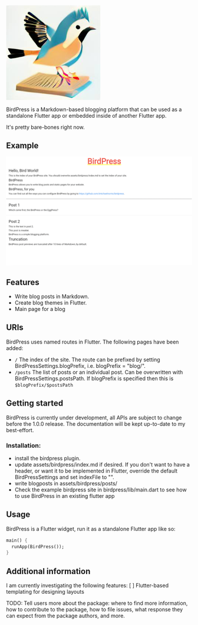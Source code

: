 <!--
This README describes the package. If you publish this package to pub.dev,
this README's contents appear on the landing page for your package.

For information about how to write a good package README, see the guide for
[writing package pages](https://dart.dev/guides/libraries/writing-package-pages).

For general information about developing packages, see the Dart guide for
[creating packages](https://dart.dev/guides/libraries/create-library-packages)
and the Flutter guide for
[developing packages and plugins](https://flutter.dev/developing-packages).
-->

![BirdPress Logo](bird5.png)

BirdPress is a Markdown-based blogging platform that can be used as a standalone
Flutter app or embedded inside of another Flutter app.

It's pretty bare-bones right now.

## Example
![birdpress example blog](https://raw.githubusercontent.com/imichaelnorris/birdpress/master/Screen%20Shot%202022-06-03%20at%201.51.39%20PM.png)

## Features

* Write blog posts in Markdown.
* Create blog themes in Flutter.
* Main page for a blog

## URls
BirdPress uses named routes in Flutter. The following pages have been added:
* ```/``` The index of the site. The route can be prefixed by setting BirdPressSettings.blogPrefix, i.e. blogPrefix = "blog/".
* ```/posts``` The list of posts or an individual post. Can be overwritten with BirdPressSettings.postsPath. If blogPrefix is specified then this is ```$blogPrefix/$postsPath```

## Getting started

BirdPress is currently under development, all APIs are subject to change before
the 1.0.0 release. The documentation will be kept up-to-date to my best-effort.

### Installation:
* install the birdpress plugin. 
* update assets/birdpress/index.md if desired. If you don't want to have a header, or want it to be implemented in Flutter, override the default BirdPressSettings and set indexFile to "".
* write blogposts in assets/birdpress/posts/
* Check the example birdpress site in birdpress/lib/main.dart to see how to use BirdPress in an existing flutter app


## Usage

BirdPress is a Flutter widget, run it as a standalone Flutter app like so:

```dart
main() {
  runApp(BirdPress());
}
```

## Additional information

I am currently investigating the following features:
[ ] Flutter-based templating for designing layouts

TODO: Tell users more about the package: where to find more information, how to
contribute to the package, how to file issues, what response they can expect
from the package authors, and more.

